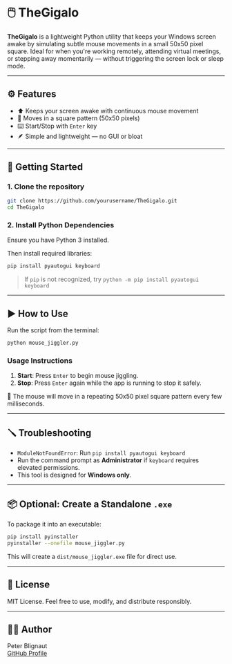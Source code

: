 # 🖱️ TheGigalo

**TheGigalo** is a lightweight Python utility that keeps your Windows screen awake by simulating subtle mouse movements in a small 50x50 pixel square. Ideal for when you're working remotely, attending virtual meetings, or stepping away momentarily — without triggering the screen lock or sleep mode.

---

## ⚙️ Features

- ⬆️ Keeps your screen awake with continuous mouse movement
- 📐 Moves in a square pattern (50x50 pixels)
- ⌨️ Start/Stop with `Enter` key
- 🪶 Simple and lightweight — no GUI or bloat

---

## 🚀 Getting Started

### 1. Clone the repository

```bash
git clone https://github.com/yourusername/TheGigalo.git
cd TheGigalo
```

### 2. Install Python Dependencies

Ensure you have Python 3 installed.

Then install required libraries:

```bash
pip install pyautogui keyboard
```

> If `pip` is not recognized, try `python -m pip install pyautogui keyboard`

---

## ▶️ How to Use

Run the script from the terminal:

```bash
python mouse_jiggler.py
```

### Usage Instructions

1. **Start**: Press `Enter` to begin mouse jiggling.
2. **Stop**: Press `Enter` again while the app is running to stop it safely.

📝 The mouse will move in a repeating 50x50 pixel square pattern every few milliseconds.

---

## 🪛 Troubleshooting

- `ModuleNotFoundError`: Run `pip install pyautogui keyboard`
- Run the command prompt as **Administrator** if `keyboard` requires elevated permissions.
- This tool is designed for **Windows only**.

---

## 📦 Optional: Create a Standalone `.exe`

To package it into an executable:

```bash
pip install pyinstaller
pyinstaller --onefile mouse_jiggler.py
```

This will create a `dist/mouse_jiggler.exe` file for direct use.

---

## 📄 License

MIT License. Feel free to use, modify, and distribute responsibly.

---

## 👨‍💻 Author

Peter Blignaut  
[GitHub Profile](https://github.com/yourusername)
